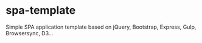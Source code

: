 # spa-template

Simple SPA application template based on jQuery, Bootstrap, Express, Gulp, Browsersync, D3...
